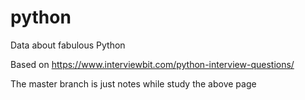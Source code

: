 # python
Data about fabulous Python

Based on https://www.interviewbit.com/python-interview-questions/

The master branch is just notes while study the above page
